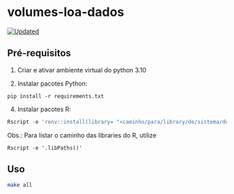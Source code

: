 # volumes-loa-dados

[![Updated](https://github.com/splor-mg/volumes-loa-dados/actions/workflows/all.yaml/badge.svg)](https://github.com/splor-mg/volumes-loa-dados/actions/)

## Pré-requisitos


1. Criar e ativar ambiente virtual do python 3.10

2. Instalar pacotes Python:

```
pip install -r requirements.txt
```

4. Instalar pacotes R:
```R
Rscript -e 'renv::install(library= "<caminho/para/library/de/sistema/do/R>")'
```

Obs.: Para listar o caminho das libraries do R, utilize 
```
Rscript -e '.libPaths()'
```

## Uso

```bash
make all
```

